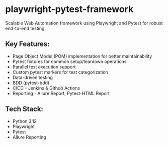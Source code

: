 # playwright-pytest-framework
Scalable Web Automation framework using Playwright and Pytest for robust end-to-end testing.

Key Features:
------------
- Page Object Model (POM) implementation for better maintainability
- Pytest fixtures for common setup/teardown operations
- Parallel test execution support
- Custom pytest markers for test categorization
- Data-driven testing
- BDD (pytest-bdd)
- CICD - Jenkins & Github Actions
- Reporting - Allure Report, Pytest-HTML Report

Tech Stack:
----------
- Python 3.12
- Playwright
- Pytest
- Allure Reporting




